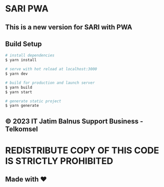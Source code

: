 # SARI PWA

## This is a new version for SARI with PWA

## Build Setup
```bash
# install dependencies
$ yarn install

# serve with hot reload at localhost:3000
$ yarn dev

# build for production and launch server
$ yarn build
$ yarn start

# generate static project
$ yarn generate
```

## &copy; 2023 IT Jatim Balnus Support Business - Telkomsel

# REDISTRIBUTE COPY OF THIS CODE IS STRICTLY PROHIBITED

## Made with ❤️